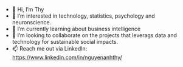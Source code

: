- 👋 Hi, I’m Thy
- 👀 I’m interested in technology, statistics, psychology and neuronscience. 
- 🌱 I’m currently learning about business intelligence 
- 💞️ I’m looking to collaborate on the projects that leverags data and technology for sustainable social impacts.
- 📫 Reach me out via LinkedIn: https://www.linkedin.com/in/nguyenanhthy/

<!---
thy0212/thy0212 is a ✨ special ✨ repository because its `README.md` (this file) appears on your GitHub profile.
You can click the Preview link to take a look at your changes.
--->
